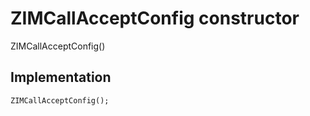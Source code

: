 


# ZIMCallAcceptConfig constructor







ZIMCallAcceptConfig()





## Implementation

```dart
ZIMCallAcceptConfig();
```







